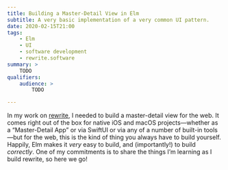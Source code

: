 ```yaml
---
title: Building a Master-Detail View in Elm
subtitle: A very basic implementation of a very common UI pattern.
date: 2020-02-15T21:00
tags:
    - Elm
    - UI
    - software development
    - rewrite.software
summary: >
    TODO
qualifiers:
    audience: >
        TODO

---
```


In my work on [rewrite], I needed to build a master-detail view for the web. It comes right out of the box for native iOS and macOS projects—whether as a “Master-Detail App” or via SwiftUI or via any of a number of built-in tools—but for the web, this is the kind of thing you always have to build yourself. Happily, Elm makes it *very* easy to build, and (importantly!) to build *correctly*. One of my commitments is to share the things I’m learning as I build rewrite, so here we go!

[rewrite]: https://rewrite.software

## 